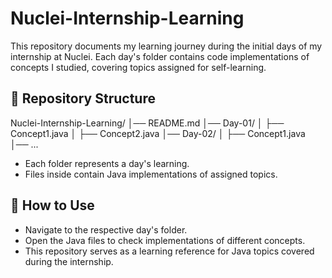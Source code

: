 # Nuclei-Internship-Learning
This repository documents my learning journey during the initial days of my internship at Nuclei. Each day's folder contains code implementations of concepts I studied, covering topics assigned for self-learning.

## 📂 Repository Structure
Nuclei-Internship-Learning/
│── README.md
│── Day-01/
│   ├── Concept1.java
│   ├── Concept2.java
│── Day-02/
│   ├── Concept1.java
│── ...

- Each folder represents a day's learning.
- Files inside contain Java implementations of assigned topics.

## 🚀 How to Use
- Navigate to the respective day's folder.
- Open the Java files to check implementations of different concepts.
- This repository serves as a learning reference for Java topics covered during the internship.
